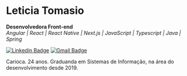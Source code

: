 # Leticia Tomasio
**Desenvolvedora Front-end**\
*Angular | React | React Native | Next.js | JavaScript | Typescript | Java | Spring*

[![Linkedin Badge](https://img.shields.io/badge/-Leticia%20Tomasio-57aae8?style=flat-square&logo=Linkedin&logoColor=white&link=https://www.linkedin.com/in/leticiatomasio/)](https://www.linkedin.com/in/leticiatomasio/) 
[![Gmail Badge](https://img.shields.io/badge/-leticiatomasio@gmail.com-57aae8?style=flat-square&logo=Gmail&logoColor=white&link=mailto:leticiatomasio@gmail.com)](mailto:leticiatomasio@gmail.com)

Carioca. 24 anos. Graduanda em Sistemas de Informação, na área do desenvolvimento desde 2019. 
